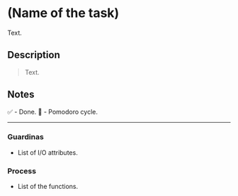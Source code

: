 # (Name of the task)

Text.

## Description

> Text.

## Notes

 ✅ - Done.
 🍅 - Pomodoro cycle. 

---

### Guardinas

- List of I/O attributes. 

### Process

- List of the functions.
